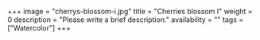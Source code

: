 +++
image = "cherrys-blossom-i.jpg"
title = "Cherries blossom I"
weight = 0
description = "Please write a brief description."
availability = ""
tags = ["Watercolor"]
+++
